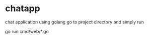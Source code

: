 # chatapp
chat application using golang
go to project directory and simply run


go run cmd/web/*.go
